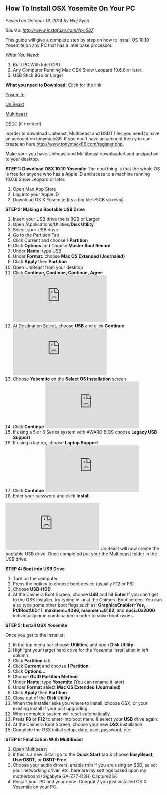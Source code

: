## How To Install OSX Yosemite On Your PC
_Posted on October 19, 2014 by Waj Syed_

_Source: http://www.instafuze.com/?p=587_

This guide will give a complete step by step on how to install OS 10.10 Yosemite on any PC that has a Intel base processor.

_What You Need:_
1. Built PC With Intel CPU
2. Any Computer Running Mac OSX Snow Leopard 10.6.6 or later.
3. USB Stick 8Gb or Larger


__What you need to Download:__ Click for the link

[Yosemite](https://itunes.apple.com/WebObjects/MZStore.woa/wa/viewSoftware?id=915041082&mt=12)

[UniBeast](http://www.tonymacx86.com/downloads.php?do=file&id=244)

[Multibeast](http://www.tonymacx86.com/downloads.php?do=file&id=242)

[DSDT](http://www.tonymacx86.com/11-dsdt-database.html) (if needed)

Inorder to download Unibeast, Multibeast  and DSDT files you need to have an account on tonymacx86.  If you don’t have an account then you can create an here.http://www.tonymacx86.com/register.php.

Make your you have Unibeast and Multibeast downloaded and unziped on to your desktop.

__STEP 1: Download OSX 10.10 Yosemite__
The cool thing is that the whole OS is free for anyone who has a Apple ID and acess to a machine running 10.6.8 Snow Leopard or later.

1. Open Mac App Store
2. Log into your Apple ID
3. Download OS X Yosemite (its a big file >5GB so relax)

__STEP 2: Making a Bootable USB Drive__

1. Insert your USB drive the is 8GB or Larger
2. Open /Applications/Utilities/__Disk Utility__
3. Select your USB drive
4. Go to the Partition Tab
5. Click Current and choose __1 Partition__
6. Click __Options__ and Choose __Master Boot Record__
7. Under __Name:__ type USB
8. Under __Format:__ choose __Mac OS Extended (Journaled)__
9. Click __Apply__ then __Partition__
10. Open UniBeast from your desktop
11. Click __Continue, Continue, Continue, Agree__
![](http://www.tonymacx86.com/attachments/106475d1412962728-ub-1.png.html)
12. At Destination Select, choose __USB__ and click __Continue__
![](http://www.tonymacx86.com/attachments/106472d1412962641-ub-2.png.html)
13. Choose __Yosemite__ on the __Select OS Installation__ screen
14. Click __Continue__
![](http://www.tonymacx86.com/attachments/106478d1412962972-ub-3.png.html)
15. If using a 5 or 6 Series system with AWARD BIOS choose __Legacy USB Support__
16. If using a laptop, choose __Laptop Support__
17. Click __Continue__
![](http://www.tonymacx86.com/attachments/106476d1412962807-ub-4.png.html)
18. Enter your password and click __Install__

![](http://www.tonymacx86.com/attachments/106477d1412962924-ub-6.png.html)
UniBeast will now create the bootable USB drive. Once completed put your the Multibeast folder in the USB drive.


__STEP 4: Boot into USB Drive__

1. Turn on the computer
2. Press the hotkey to choose boot device (usually F12 or F8)
3. Choose __USB-HDD__
4. At the Chimera Boot Screen, choose __USB__ and hit __Enter__
If you can’t get to the OSX installer, try typing in __-x__ at the Chimera Boot  screen. You can also type some other boot flags such as: __GraphicsEnabler=Yes, PCIRootUID=1, maxmem=4096, maxmem=8192__, and __npci=0x2000__ individually or in combination in order to solve boot issues.

__STEP 5: Install OSX Yosemite__

Once you get to the installer:
1. In the top menu bar choose __Utilities__, and open __Disk Utility__
2. Highlight your target hard drive for the Yosemite installation in left column.
3. Click __Partition__ tab
4. Click __Current__ and choose __1 Partition__
5. Click __Options…__
6. Choose __GUID Partition Method__
7. Under __Name:__ type __Yosemite__ (You can rename it later)
8. Under __Format__ select __Mac OS Extended (Journaled)__
9. Click __Apply__ then __Partition__
10. Close out of the __Disk Utility__
11. When the installer asks you where to install, choose OSX, or your existing install if your just upgrading.
12. When complete system will reset automatically.
13. Press __F8__ or __F12__ to enter into boot menu & select your __USB__ drive again.
14. At the Chimera Boot Screen, choose your new __OSX__ installation.
15. Complete the OSX initial setup, date, user, password, etc.

__STEP 6: Finalization With MultiBeast__

1. Open Multibeast
2. if this is a new install go to the __Quick Start__ tab & choose __EasyBeast, UserDSDT__, or __DSDT-Free__.
3. Choose your audio drivers, enable trim if you are using an SSD, select your networking driver, etc. here are my settings based upon my motherboard (Gigabyte GA-Z77-D3H) Capture2
![](http://www.instafuze.com/wp-content/uploads/2014/10/Capture2.png)
4. Restart your PC and your done.
Congrats! you just installed  OS X Yosemite on your PC.

